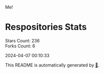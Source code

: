Me!

# Respositories Stats
Stars Count: 236  
Forks Count: 6

2024-04-07 00:10:33  

This README is automatically generated by [🐰](https://github.com/rnitta/rnitta).
